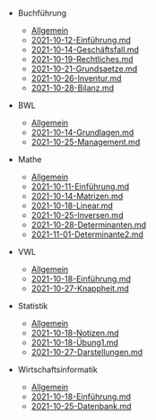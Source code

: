 


 - Buchführung

   -  [Allgemein](VL_Buchfuehrung/README.md) 
   -  [2021-10-12-Einführung.md](VL_Buchfuehrung/2021-10-12-Einfuehrung.md) 
   -  [2021-10-14-Geschäftsfall.md](VL_Buchfuehrung/2021-10-14-Geschaeftsfall.md) 
   -  [2021-10-19-Rechtliches.md](VL_Buchfuehrung/2021-10-19-Rechtliches.md) 
   -  [2021-10-21-Grundsaetze.md](VL_Buchfuehrung/2021-10-21-Grundsaetze.md) 
   -   [2021-10-26-Inventur.md](VL_Buchfuehrung/2021-10-26-Inventur.md) 
   -    [2021-10-28-Bilanz.md](VL_Buchfuehrung/2021-10-28-Bilanz.md) 



 - BWL

   - [Allgemein](VL_BWL/README.md) 
   - [2021-10-14-Grundlagen.md](VL_BWL/2021-10-14-Grundlagen.md) 
   -  [2021-10-25-Management.md](VL_BWL/2021-10-25-Management.md) 




 - Mathe

    -  [Allgemein](VL_Mathe1/README.md)
    -  [2021-10-11-Einführung.md](VL_Mathe1/2021-10-11-Einfuehrung.md) 
    -  [2021-10-14-Matrizen.md](VL_Mathe1/2021-10-14-Matrizen.md) 
    -  [2021-10-18-Linear.md](VL_Mathe1/2021-10-18-Linear.md) 
    -  [2021-10-25-Inversen.md](VL_Mathe1/2021-10-25-inverses.md) 
    -   [2021-10-28-Determinanten.md](VL_Mathe1/2021-10-28-Determinanten.md) 
    -    [2021-11-01-Determinante2.md](VL_Mathe1/2021-11-01.md) 




 - VWL

    - [Allgemein](VL_VWL/README.md) 
    - [2021-10-18-Einführung.md](VL_VWL/2021-10-18-Einfuehrung.md) 
    -  [2021-10-27-Knappheit.md](VL_VWL/2021-10-27-Knappheit.md) 



 - Statistik

    - [Allgemein](VL_Statistik1/README.md) 
    - [2021-10-18-Notizen.md](VL_Statistik1/2021-10-18-Notizen.md) 
    -  [2021-10-18-Übung1.md](VL_Statistik1/2021-10-18-Uebung1.md) 
    -   [2021-10-27-Darstellungen.md](VL_Statistik1/2021-10-27-Darstellungen.md) 
    
    


 - Wirtschaftsinformatik

    - [Allgemein](VL_Wirtschaftsinformatik/README.md) 
    - [2021-10-18-Einführung.md](VL_Wirtschaftsinformatik/2021-10-18-Einfuehrung.md) 
    -  [2021-10-25-Datenbank.md](VL_Wirtschaftsinformatik/2021-10-25-Datenbank.md) 

